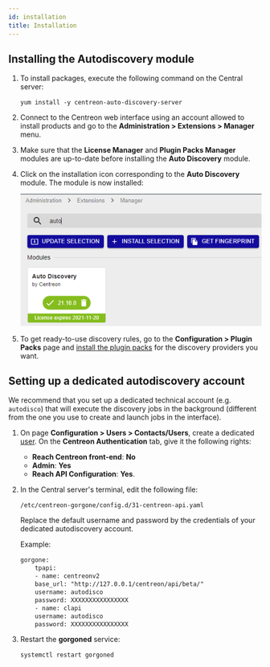 ```yaml
---
id: installation
title: Installation
---
```


## Installing the Autodiscovery module

1. To install packages, execute the following command on the Central server:

    ``` shell
    yum install -y centreon-auto-discovery-server
    ```

2. Connect to the Centreon web interface using an account allowed to install
products and go to the **Administration > Extensions > Manager** menu.

3. Make sure that the **License Manager** and **Plugin Packs Manager** modules are
 up-to-date before installing the **Auto Discovery** module.

4. Click on the installation icon corresponding to the **Auto Discovery** module.
    The module is now installed:

    ![image](../../assets/monitoring/discovery/install-after.png)

5. To get ready-to-use discovery rules, go to the **Configuration > Plugin
Packs** page and [install the plugin packs](../pluginpacks#pack-installation) for the 
discovery providers you want.


## Setting up a dedicated autodiscovery account

We recommend that you set up a dedicated technical account (e.g. `autodisco`) that will execute the discovery jobs in the background (different from the one you use to create and launch jobs in the interface). 

1. On page **Configuration > Users > Contacts/Users**, create a dedicated [user](../../users/contacts-create.md). On the **Centreon Authentication** tab, give it the following rights:
    - **Reach Centreon front-end**: **No**
    - **Admin**: **Yes**
    - **Reach API Configuration**: **Yes**.

2. In the Central server's terminal, edit the following file:

    ```
    /etc/centreon-gorgone/config.d/31-centreon-api.yaml
    ```
    Replace the default username and password by the credentials of your dedicated autodiscovery account.

    Example:

    ```
    gorgone:
        tpapi:
        - name: centreonv2
        base_url: "http://127.0.0.1/centreon/api/beta/"
        username: autodisco
        password: XXXXXXXXXXXXXXXX
        - name: clapi
        username: autodisco
        password: XXXXXXXXXXXXXXXX
    ```

3. Restart the **gorgoned** service:

    ```
    systemctl restart gorgoned
    ```
